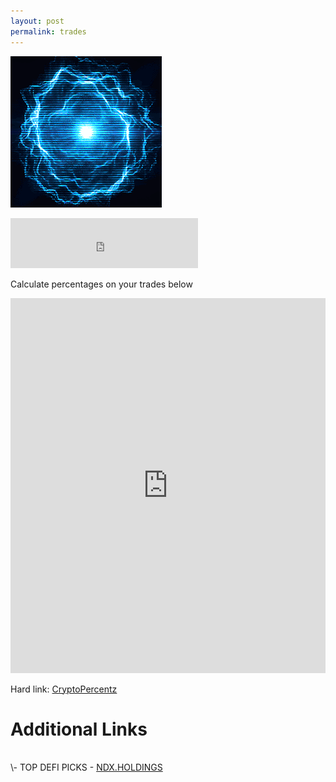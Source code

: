 ```yaml
---
layout: post
permalink: trades
---
```

<a href="{{ page.url }}"> ![image](/img/flowenergy.gif) </a> <!-- {:class="img-responsive"} -->


<iframe src="https://open.spotify.com/embed/track/7cooh1IEHC8fXqsiCF25IF" width="300" height="80" frameborder="0" allowtransparency="true" allow="encrypted-media"></iframe>

Calculate percentages on your trades below

<iframe src="https://trinket.io/embed/python/cacd689c48?outputOnly=true&runOption=run&start=result" width="100%" height="600" frameborder="0" marginwidth="0" marginheight="0" allowfullscreen></iframe>

Hard link:
<a href="https://jamesbytes.trinket.io/sites/cryptopercentz"> CryptoPercentz </a>


# Additional Links
<br>
  \- TOP DEFI PICKS - <a href="https://ndx.holdings/" class="rainbow-text" >  NDX.HOLDINGS </a>
<br>
<br>
<br>
